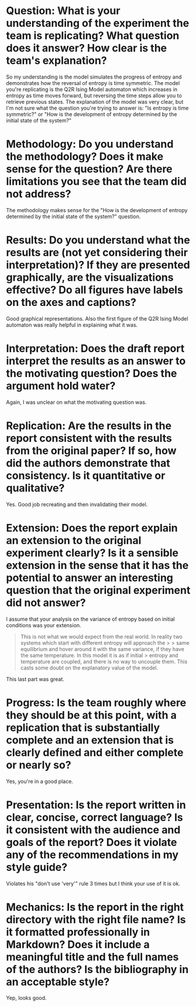 # Question:  What is your understanding of the experiment the team is replicating?  What question does it answer?  How clear is the team's explanation?

So my understanding is the model simulates the progress of entropy and demonstrates how the reversal of entropy is time symmetric. The model you're replicating is the Q2R Ising Model automaton which increases in entropy as time moves forward, but reversing the time steps allow you to retrieve previous states. The explanation of the model was very clear, but I'm not sure what the question you're trying to answer is: "Is entropy is time symmetric?" or "How is the development of entropy determined by the initial state of the system?"


# Methodology: Do you understand the methodology?  Does it make sense for the question?  Are there limitations you see that the team did not address?

The methodology makes sense for the "How is the development of entropy determined by the initial state of the system?" question.

# Results: Do you understand what the results are (not yet considering their interpretation)?  If they are presented graphically, are the visualizations effective?  Do all figures have labels on the axes and captions?

Good graphical representations. Also the first figure of the Q2R Ising Model automaton was really helpful in explaining what it was. 

# Interpretation: Does the draft report interpret the results as an answer to the motivating question?  Does the argument hold water?

Again, I was unclear on what the motivating question was. 

# Replication: Are the results in the report consistent with the results from the original paper?  If so, how did the authors demonstrate that consistency.  Is it quantitative or qualitative?

Yes. Good job recreating and then invalidating their model. 


# Extension: Does the report explain an extension to the original experiment clearly?  Is it a sensible extension in the sense that it has the potential to answer an interesting question that the original experiment did not answer?

I assume that your analysis on the variance of entropy based on initial conditions was your extension. 

> This is not what we would expect from the real world. In reality two systems which start with different entropy will approach the > > same equilibrium and hover around it with the same variance, if they have the same temperature. In this model it is as if initial > entropy and temperature are coupled, and there is no way to uncouple them. This casts some doubt on the explanatory value of the model.

This last part was great. 

# Progress: Is the team roughly where they should be at this point, with a replication that is substantially complete and an extension that is clearly defined and either complete or nearly so?

Yes, you're in a good place.

# Presentation: Is the report written in clear, concise, correct language?  Is it consistent with the audience and goals of the report?  Does it violate any of the recommendations in my style guide?

Violates his "don't use 'very'" rule 3 times but I think your use of it is ok. 

# Mechanics: Is the report in the right directory with the right file name?  Is it formatted professionally in Markdown?  Does it include a meaningful title and the full names of the authors?  Is the bibliography in an acceptable style? 

Yep, looks good.
